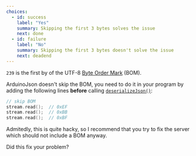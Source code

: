 ```yaml
---
choices:
  - id: success
    label: "Yes"
    summary: Skipping the first 3 bytes solves the issue
    next: done
  - id: failure
    label: "No"
    summary: Skipping the first 3 bytes doesn't solve the issue
    next: deadend
---
```


`239` is the first by of the UTF-8 [Byte Order Mark](https://en.wikipedia.org/wiki/Byte_order_mark) (BOM).   

ArduinoJson doesn't skip the BOM, you need to do it in your program by adding the following lines **before** calling [`deserializeJson()`](/v6/api/json/deserializejson/):

```c++
// skip BOM
stream.read();  // 0xEF
stream.read();  // 0xBB
stream.read();  // 0xBF
```

Admitedly, this is quite hacky, so I recommend that you try to fix the server which should not include a BOM anyway.

Did this fix your problem?